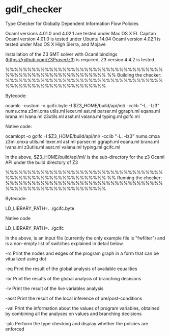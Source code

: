 # gdif_checker
Type Checker for Globally Dependent Information Flow Policies

Ocaml versions 4.01.0 and 4.02.1 are tested under Mac OS X EL Capitan 
Ocaml version 4.01.0 is tested under Ubuntu 14.04
Ocaml version 4.02.1 is tested under Mac OS X High Sierra, and Mojave

Installation of the Z3 SMT solver with Ocaml bindings (https://github.com/Z3Prover/z3)
is required, Z3 version 4.4.2 is tested.

%%%%%%%%%%%%%%%%%%%%%%%%%%%%%%%%%%%%%%%%%%%%%%%%%%%%%%%%%%%
%% Building the checker:
%%%%%%%%%%%%%%%%%%%%%%%%%%%%%%%%%%%%%%%%%%%%%%%%%%%%%%%%%%%

Bytecode:

ocamlc -custom -o gcifc.byte -I $Z3_HOME/build/api/ml/ -cclib "-L. -lz3" nums.cma z3ml.cma utils.ml lexer.ml ast.ml parser.ml ggraph.ml eqana.ml brana.ml lvana.ml z3utils.ml asst.ml valana.ml typing.ml gcifc.ml 

Native code:

ocamlopt -o gcifc -I $Z3_HOME/build/api/ml/ -cclib "-L. -lz3" nums.cmxa z3ml.cmxa utils.ml lexer.ml ast.ml parser.ml ggraph.ml eqana.ml brana.ml lvana.ml z3utils.ml asst.ml valana.ml typing.ml gcifc.ml 

In the above, $Z3_HOME/build/api/ml/ is the sub-directory for the z3 Ocaml API 
under the build directory of Z3

%%%%%%%%%%%%%%%%%%%%%%%%%%%%%%%%%%%%%%%%%%%%%%%%%%%%%%%%%%%
%% Running the checker: 
%%%%%%%%%%%%%%%%%%%%%%%%%%%%%%%%%%%%%%%%%%%%%%%%%%%%%%%%%%%

Bytecode:

LD_LIBRARY_PATH=.  ./gcifc.byte <options> <file>

Native code

LD_LIBRARY_PATH=.  ./gcifc <options> <file>

In the above, <file> is an input file (currently the only example file is "fwfilter") and 
<options> is a non-empty list of switches explained in detail below. 

-rc Print the nodes and edges of the program graph in a form that can be vitualized using dot

-eq Print the result of the global analysis of available equalities

-br Print the results of the global analysis of branching decisions 

-lv Print the result of the live variables analysis

-asst Print the result of the local inference of pre/post-conditions

-val Print the information about the values of program variables, obtained by combining all the analyses on values and branching decisions

-plc Perform the type checking and display whether the policies are enforced 

